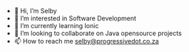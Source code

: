 - 👋 Hi, I’m Selby
- 👀 I’m interested in Software Development
- 🌱 I’m currently learning Ionic
- 💞️ I’m looking to collaborate on Java opensource projects
- 📫 How to reach me selby@progressivedot.co.za

<!---
intumba/intumba is a ✨ special ✨ repository because its `README.md` (this file) appears on your GitHub profile.
You can click the Preview link to take a look at your changes.
--->
